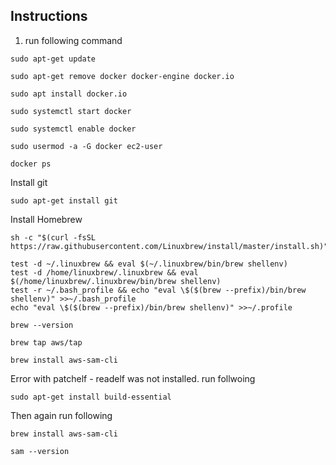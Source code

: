 

## Instructions

1) run following command
```
sudo apt-get update
```

```
sudo apt-get remove docker docker-engine docker.io
```

```
sudo apt install docker.io
```

```
sudo systemctl start docker
```

```
sudo systemctl enable docker
```

```
sudo usermod -a -G docker ec2-user
```


```
docker ps
```
Install git
```
sudo apt-get install git
```
Install Homebrew

```
sh -c "$(curl -fsSL https://raw.githubusercontent.com/Linuxbrew/install/master/install.sh)"
```

```
test -d ~/.linuxbrew && eval $(~/.linuxbrew/bin/brew shellenv)
test -d /home/linuxbrew/.linuxbrew && eval $(/home/linuxbrew/.linuxbrew/bin/brew shellenv)
test -r ~/.bash_profile && echo "eval \$($(brew --prefix)/bin/brew shellenv)" >>~/.bash_profile
echo "eval \$($(brew --prefix)/bin/brew shellenv)" >>~/.profile
```

```
brew --version
```
```
brew tap aws/tap
```

```
brew install aws-sam-cli
```
Error with patchelf - readelf was not installed. run follwoing

```
sudo apt-get install build-essential
```

Then again run following
```
brew install aws-sam-cli
```

```
sam --version
```







